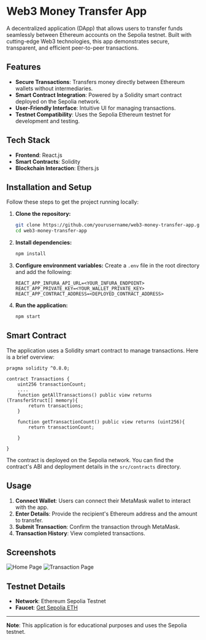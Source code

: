 # Web3 Money Transfer App

A decentralized application (DApp) that allows users to transfer funds seamlessly between Ethereum accounts on the Sepolia testnet. Built with cutting-edge Web3 technologies, this app demonstrates secure, transparent, and efficient peer-to-peer transactions.

## Features

- **Secure Transactions**: Transfers money directly between Ethereum wallets without intermediaries.
- **Smart Contract Integration**: Powered by a Solidity smart contract deployed on the Sepolia network.
- **User-Friendly Interface**: Intuitive UI for managing transactions.
- **Testnet Compatibility**: Uses the Sepolia Ethereum testnet for development and testing.

## Tech Stack

- **Frontend**: React.js
- **Smart Contracts**: Solidity
- **Blockchain Interaction**: Ethers.js

## Installation and Setup

Follow these steps to get the project running locally:

1. **Clone the repository:**
   ```bash
   git clone https://github.com/yourusername/web3-money-transfer-app.git
   cd web3-money-transfer-app
   ```

2. **Install dependencies:**
   ```bash
   npm install
   ```

3. **Configure environment variables:**
   Create a `.env` file in the root directory and add the following:
   ```env
   REACT_APP_INFURA_API_URL=<YOUR_INFURA_ENDPOINT>
   REACT_APP_PRIVATE_KEY=<YOUR_WALLET_PRIVATE_KEY>
   REACT_APP_CONTRACT_ADDRESS=<DEPLOYED_CONTRACT_ADDRESS>
   ```

4. **Run the application:**
   ```bash
   npm start
   ```

## Smart Contract

The application uses a Solidity smart contract to manage transactions. Here is a brief overview:

```solidity
pragma solidity ^0.8.0;

contract Transactions {
    uint256 transactionCount;
    ....
    function getAllTransactions() public view returns (TransferStruct[] memory){
        return transactions;
    }

    function getTransactionCount() public view returns (uint256){
        return transactionCount;

    }

}
```

The contract is deployed on the Sepolia network. You can find the contract's ABI and deployment details in the `src/contracts` directory.

## Usage

1. **Connect Wallet**: Users can connect their MetaMask wallet to interact with the app.
2. **Enter Details**: Provide the recipient's Ethereum address and the amount to transfer.
3. **Submit Transaction**: Confirm the transaction through MetaMask.
4. **Transaction History**: View completed transactions.

## Screenshots

![Home Page](./screenshots/home.png)
![Transaction Page](./screenshots/transaction.png)

## Testnet Details

- **Network**: Ethereum Sepolia Testnet
- **Faucet**: [Get Sepolia ETH](https://sepoliafaucet.com)



---

**Note**: This application is for educational purposes and uses the Sepolia testnet.
